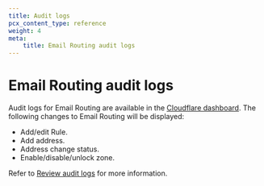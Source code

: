 ```yaml
---
title: Audit logs
pcx_content_type: reference
weight: 4
meta:
    title: Email Routing audit logs
---
```


# Email Routing audit logs

Audit logs for Email Routing are available in the [Cloudflare dashboard](https://dash.cloudflare.com/?account=audit-log). The following changes to Email Routing will be displayed:

- Add/edit Rule.
- Add address.
- Address change status.
- Enable/disable/unlock zone.

Refer to [Review audit logs](/fundamentals/account-and-billing/account-security/review-audit-logs/) for more information.
